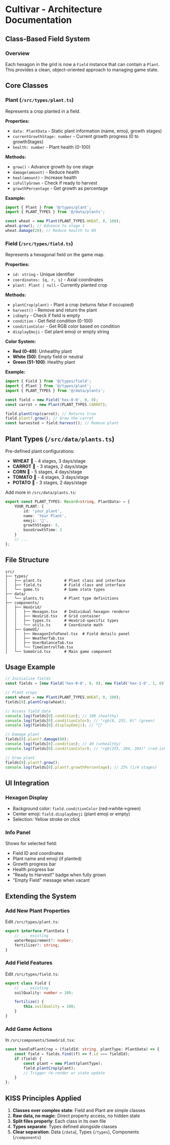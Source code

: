 # Cultivar - Architecture Documentation

## Class-Based Field System

### Overview

Each hexagon in the grid is now a `Field` instance that can contain a `Plant`. This provides a
clean, object-oriented approach to managing game state.

## Core Classes

### Plant (`/src/types/plant.ts`)

Represents a crop planted in a field.

**Properties:**

- `data: PlantData` - Static plant information (name, emoji, growth stages)
- `currentGrowthStage: number` - Current growth progress (0 to growthStages)
- `health: number` - Plant health (0-100)

**Methods:**

- `grow()` - Advance growth by one stage
- `damage(amount)` - Reduce health
- `heal(amount)` - Increase health
- `isFullyGrown` - Check if ready to harvest
- `growthPercentage` - Get growth as percentage

**Example:**

```typescript
import { Plant } from '@/types/plant';
import { PLANT_TYPES } from '@/data/plants';

const wheat = new Plant(PLANT_TYPES.WHEAT, 0, 100);
wheat.grow(); // Advance to stage 1
wheat.damage(20); // Reduce health to 80
```

### Field (`/src/types/field.ts`)

Represents a hexagonal field on the game map.

**Properties:**

- `id: string` - Unique identifier
- `coordinates: {q, r, s}` - Axial coordinates
- `plant: Plant | null` - Currently planted crop

**Methods:**

- `plantCrop(plant)` - Plant a crop (returns false if occupied)
- `harvest()` - Remove and return the plant
- `isEmpty` - Check if field is empty
- `condition` - Get field condition (0-100)
- `conditionColor` - Get RGB color based on condition
- `displayEmoji` - Get plant emoji or empty string

**Color System:**

- **Red (0-49)**: Unhealthy plant
- **White (50)**: Empty field or neutral
- **Green (51-100)**: Healthy plant

**Example:**

```typescript
import { Field } from '@/types/field';
import { Plant } from '@/types/plant';
import { PLANT_TYPES } from '@/data/plants';

const field = new Field('hex-0-0', 0, 0);
const carrot = new Plant(PLANT_TYPES.CARROT);

field.plantCrop(carrot); // Returns true
field.plant?.grow(); // Grow the carrot
const harvested = field.harvest(); // Remove plant
```

## Plant Types (`/src/data/plants.ts`)

Pre-defined plant configurations:

- **WHEAT** 🌾 - 4 stages, 3 days/stage
- **CARROT** 🥕 - 3 stages, 2 days/stage
- **CORN** 🌽 - 5 stages, 4 days/stage
- **TOMATO** 🍅 - 4 stages, 3 days/stage
- **POTATO** 🥔 - 3 stages, 2 days/stage

Add more in `/src/data/plants.ts`:

```typescript
export const PLANT_TYPES: Record<string, PlantData> = {
	YOUR_PLANT: {
		id: 'your_plant',
		name: 'Your Plant',
		emoji: '🌱',
		growthStages: 3,
		baseGrowthTime: 2
	}
	// ...
};
```

## File Structure

```
src/
├── types/
│   ├── plant.ts          # Plant class and interface
│   ├── field.ts          # Field class and interface
│   └── game.ts           # Game state types
├── data/
│   └── plants.ts         # Plant type definitions
├── components/
│   ├── HexGrid/
│   │   ├── Hexagon.tsx   # Individual hexagon renderer
│   │   ├── HexGrid.tsx   # Grid container
│   │   ├── types.ts      # HexGrid-specific types
│   │   └── utils.ts      # Coordinate math
│   ├── GameUI/
│   │   ├── HexagonInfoPanel.tsx  # Field details panel
│   │   ├── WeatherTab.tsx
│   │   ├── UserBalanceTab.tsx
│   │   └── TimeControlTab.tsx
│   └── SomeGrid.tsx      # Main game component
```

## Usage Example

```typescript
// Initialize fields
const fields = [new Field('hex-0-0', 0, 0), new Field('hex-1-0', 1, 0)];

// Plant crops
const wheat = new Plant(PLANT_TYPES.WHEAT, 0, 100);
fields[0].plantCrop(wheat);

// Access field data
console.log(fields[0].condition); // 100 (healthy)
console.log(fields[0].conditionColor); // "rgb(0, 255, 0)" (green)
console.log(fields[0].displayEmoji); // "🌾"

// Damage plant
fields[0].plant?.damage(60);
console.log(fields[0].condition); // 40 (unhealthy)
console.log(fields[0].conditionColor); // "rgb(255, 204, 204)" (red-ish)

// Grow plant
fields[0].plant?.grow();
console.log(fields[0].plant?.growthPercentage); // 25% (1/4 stages)
```

## UI Integration

### Hexagon Display

- Background color: `field.conditionColor` (red→white→green)
- Center emoji: `field.displayEmoji` (plant emoji or empty)
- Selection: Yellow stroke on click

### Info Panel

Shows for selected field:

- Field ID and coordinates
- Plant name and emoji (if planted)
- Growth progress bar
- Health progress bar
- "Ready to Harvest!" badge when fully grown
- "Empty Field" message when vacant

## Extending the System

### Add New Plant Properties

Edit `/src/types/plant.ts`:

```typescript
export interface PlantData {
	// ... existing
	waterRequirement?: number;
	fertilizer?: string;
}
```

### Add Field Features

Edit `/src/types/field.ts`:

```typescript
export class Field {
	// ... existing
	soilQuality: number = 100;

	fertilize() {
		this.soilQuality = 100;
	}
}
```

### Add Game Actions

In `/src/components/SomeGrid.tsx`:

```typescript
const handlePlantCrop = (fieldId: string, plantType: PlantData) => {
	const field = fields.find((f) => f.id === fieldId);
	if (field) {
		const plant = new Plant(plantType);
		field.plantCrop(plant);
		// Trigger re-render or state update
	}
};
```

## KISS Principles Applied

1. **Classes over complex state**: Field and Plant are simple classes
2. **Raw data, no magic**: Direct property access, no hidden state
3. **Split files properly**: Each class in its own file
4. **Types separate**: Types defined alongside classes
5. **Clear separation**: Data (`/data`), Types (`/types`), Components (`/components`)
